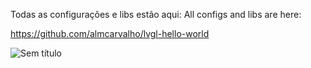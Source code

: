 Todas as configurações e libs estão aqui:
All configs and libs are here:

https://github.com/almcarvalho/lvgl-hello-world


![Sem título](https://github.com/user-attachments/assets/e4e530fe-fe42-44f0-b103-7b53b1acd497)
